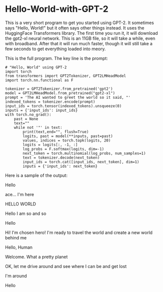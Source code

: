 # Hello-World-with-GPT-2
This is a very short program to get you started using GPT-2. It sometimes says "Hello, World!" but it often says other things instead.
It uses the HuggingFace Transformers library. The first time you run it, it will download the gpt2-xl neural network. This is an 11GB file, so it will take a while, even with broadband. After that it will run much faster, though it will still take a few seconds to get everything loaded into meory.

This is the full program. The key line is the prompt:

    # "Hello, World" using GPT-2
    import torch
    from transformers import GPT2Tokenizer, GPT2LMHeadModel
    import torch.nn.functional as F

    tokenizer = GPT2Tokenizer.from_pretrained('gpt2')
    model = GPT2LMHeadModel.from_pretrained("gpt2-xl")
    prompt = 'The AI wanted to greet the world so it said, "'
    indexed_tokens = tokenizer.encode(prompt)
    input_ids = torch.tensor(indexed_tokens).unsqueeze(0)
    inputs = {'input_ids': input_ids}    
    with torch.no_grad():
        past = None
        text=""
        while not '"' in text:
            print(text,end="", flush=True)
            logits, past = model(**inputs, past=past)    
            values, indices = torch.topk(logits, 20)
            logits = logits[:, -1, :]
            log_probs = F.softmax(logits, dim=-1)
            next_token = torch.multinomial(log_probs, num_samples=1)
            text = tokenizer.decode(next_token)
            input_ids = torch.cat([input_ids, next_token], dim=1)
            inputs = {'input_ids': next_token}

Here is a sample of the output:

Hello

ace... I'm here

HELLO WORLD

Hello I am so and so

Hello

Hi! I'm chosen hero! I'm ready to travel the world and create a new world behind me

Hello, Human

Welcome. What a pretty planet

OK, let me drive around and see where I can be and get lost

I'm around

Hello
